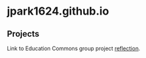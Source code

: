 # jpark1624.github.io

## Projects

Link to Education Commons group project [reflection](ECReflection.md).
